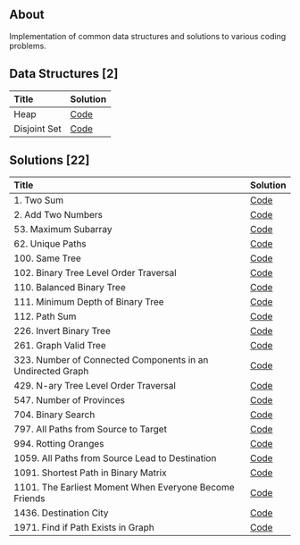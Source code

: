## About

Implementation of common data structures and solutions to various coding problems.

## Data Structures [2]

| Title        | Solution                                                                                                         |
| :----------- | :--------------------------------------------------------------------------------------------------------------- |
| Heap         | [Code](https://github.com/mvganeshkumar06/data-structures-and-algorithms/tree/main/data-structures/heap)         |
| Disjoint Set | [Code](https://github.com/mvganeshkumar06/data-structures-and-algorithms/tree/main/data-structures/disjoint-set) |

## Solutions [22]

| Title                                                      | Solution                                                                                                                                                     |
| :--------------------------------------------------------- | :----------------------------------------------------------------------------------------------------------------------------------------------------------- |
| 1. Two Sum                                                 | [Code](https://github.com/mvganeshkumar06/data-structures-and-algorithms/tree/main/solutions/leetcode/two-sum)                                               |
| 2. Add Two Numbers                                         | [Code](https://github.com/mvganeshkumar06/data-structures-and-algorithms/tree/main/solutions/leetcode/add-two-numbers)                                       |
| 53. Maximum Subarray                                       | [Code](https://github.com/mvganeshkumar06/data-structures-and-algorithms/tree/main/solutions/leetcode/maximum-subarray)                                      |
| 62. Unique Paths                                           | [Code](https://github.com/mvganeshkumar06/data-structures-and-algorithms/tree/main/solutions/leetcode/unique-paths)                                          |
| 100. Same Tree                                             | [Code](https://github.com/mvganeshkumar06/data-structures-and-algorithms/tree/main/solutions/leetcode/same-tree)                                             |
| 102. Binary Tree Level Order Traversal                     | [Code](https://github.com/mvganeshkumar06/data-structures-and-algorithms/tree/main/solutions/leetcode/binary-tree-level-order-traversal)                     |
| 110. Balanced Binary Tree                                  | [Code](https://github.com/mvganeshkumar06/data-structures-and-algorithms/tree/main/solutions/leetcode/balanced-binary-tree)                                  |
| 111. Minimum Depth of Binary Tree                          | [Code](https://github.com/mvganeshkumar06/data-structures-and-algorithms/tree/main/solutions/leetcode/minimum-depth-of-binary-tree)                          |
| 112. Path Sum                                              | [Code](https://github.com/mvganeshkumar06/data-structures-and-algorithms/tree/main/solutions/leetcode/path-sum)                                              |
| 226. Invert Binary Tree                                    | [Code](https://github.com/mvganeshkumar06/data-structures-and-algorithms/tree/main/solutions/leetcode/invert-binary-tree.js)                                 |
| 261. Graph Valid Tree                                      | [Code](https://github.com/mvganeshkumar06/data-structures-and-algorithms/tree/main/solutions/leetcode/graph-valid-tree)                                      |
| 323. Number of Connected Components in an Undirected Graph | [Code](https://github.com/mvganeshkumar06/data-structures-and-algorithms/tree/main/solutions/leetcode/number-of-connected-components-in-an-undirected-graph) |
| 429. N-ary Tree Level Order Traversal                      | [Code](https://github.com/mvganeshkumar06/data-structures-and-algorithms/tree/main/solutions/leetcode/n-ary-tree-level-order-traversal)                      |
| 547. Number of Provinces                                   | [Code](https://github.com/mvganeshkumar06/data-structures-and-algorithms/tree/main/solutions/leetcode/number-of-provinces)                                   |
| 704. Binary Search                                         | [Code](https://github.com/mvganeshkumar06/data-structures-and-algorithms/tree/main/solutions/leetcode/binary-search)                                         |
| 797. All Paths from Source to Target                       | [Code](https://github.com/mvganeshkumar06/data-structures-and-algorithms/tree/main/solutions/leetcode/all-paths-from-source-to-target)                       |
| 994. Rotting Oranges                                       | [Code](https://github.com/mvganeshkumar06/data-structures-and-algorithms/tree/main/solutions/leetcode/rotting-oranges)                                       |
| 1059. All Paths from Source Lead to Destination            | [Code](https://github.com/mvganeshkumar06/data-structures-and-algorithms/tree/main/solutions/leetcode/all-paths-from-source-lead-to-destination)             |
| 1091. Shortest Path in Binary Matrix                       | [Code](https://github.com/mvganeshkumar06/data-structures-and-algorithms/tree/main/solutions/leetcode/shortest-path-in-binary-matrix)                        |
| 1101. The Earliest Moment When Everyone Become Friends     | [Code](https://github.com/mvganeshkumar06/data-structures-and-algorithms/tree/main/solutions/leetcode/the-earliest-moment-when-everyone-become-friends)      |
| 1436. Destination City                                     | [Code](https://github.com/mvganeshkumar06/data-structures-and-algorithms/tree/main/solutions/leetcode/destination-city)                                      |
| 1971. Find if Path Exists in Graph                         | [Code](https://github.com/mvganeshkumar06/data-structures-and-algorithms/tree/main/solutions/leetcode/find-if-path-exists-in-graph)                          |